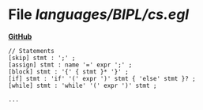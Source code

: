 # File _languages/BIPL/cs.egl_
**[GitHub](https://github.com/softlang/yas/blob/master/languages/BIPL/cs.egl)**
```
// Statements
[skip] stmt : ';' ;
[assign] stmt : name '=' expr ';' ;
[block] stmt : '{' { stmt }* '}' ;
[if] stmt : 'if' '(' expr ')' stmt { 'else' stmt }? ;
[while] stmt : 'while' '(' expr ')' stmt ;

...
```
